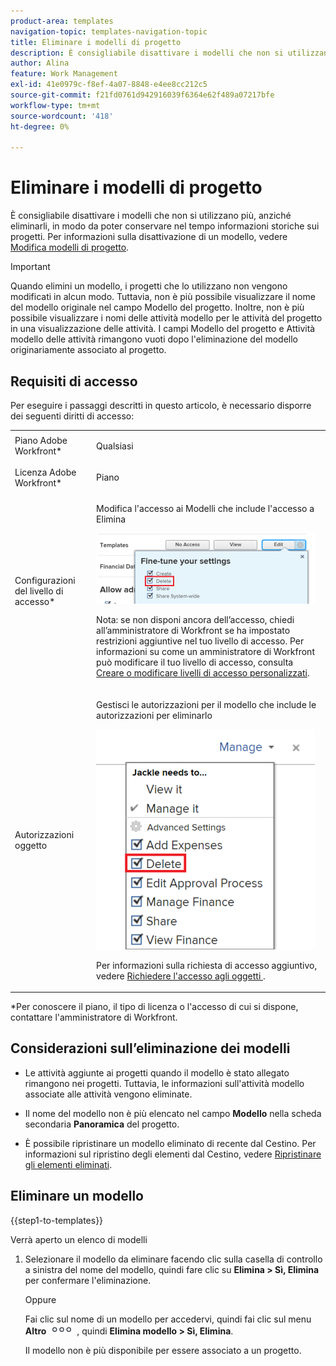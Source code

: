```yaml
---
product-area: templates
navigation-topic: templates-navigation-topic
title: Eliminare i modelli di progetto
description: È consigliabile disattivare i modelli che non si utilizzano più, anziché eliminarli, in modo da poter conservare nel tempo informazioni storiche sui progetti.
author: Alina
feature: Work Management
exl-id: 41e0979c-f8ef-4a07-8848-e4ee8cc212c5
source-git-commit: f21fd0761d942916039f6364e62f489a07217bfe
workflow-type: tm+mt
source-wordcount: '418'
ht-degree: 0%

---
```


# Eliminare i modelli di progetto

È consigliabile disattivare i modelli che non si utilizzano più, anziché eliminarli, in modo da poter conservare nel tempo informazioni storiche sui progetti. Per informazioni sulla disattivazione di un modello, vedere [Modifica modelli di progetto](../../../manage-work/projects/create-and-manage-templates/edit-templates.md).

>[!IMPORTANT]
>
>Quando elimini un modello, i progetti che lo utilizzano non vengono modificati in alcun modo. Tuttavia, non è più possibile visualizzare il nome del modello originale nel campo Modello del progetto. Inoltre, non è più possibile visualizzare i nomi delle attività modello per le attività del progetto in una visualizzazione delle attività. I campi Modello del progetto e Attività modello delle attività rimangono vuoti dopo l&#39;eliminazione del modello originariamente associato al progetto.

## Requisiti di accesso

Per eseguire i passaggi descritti in questo articolo, è necessario disporre dei seguenti diritti di accesso:

<table style="table-layout:auto"> 
 <col> 
 <col> 
 <tbody> 
  <tr> 
   <td role="rowheader">Piano Adobe Workfront*</td> 
   <td> <p>Qualsiasi</p> </td> 
  </tr> 
  <tr> 
   <td role="rowheader">Licenza Adobe Workfront*</td> 
   <td> <p>Piano </p> </td> 
  </tr> 
  <tr> 
   <td role="rowheader">Configurazioni del livello di accesso*</td> 
   <td> <p>Modifica l'accesso ai Modelli che include l'accesso a Elimina</p> <p> <img src="assets/template-access-level-with-advanced-settings-350x113.png" style="width: 350;height: 113;"> </p> <p>Nota: se non disponi ancora dell’accesso, chiedi all’amministratore di Workfront se ha impostato restrizioni aggiuntive nel tuo livello di accesso. Per informazioni su come un amministratore di Workfront può modificare il tuo livello di accesso, consulta <a href="../../../administration-and-setup/add-users/configure-and-grant-access/create-modify-access-levels.md" class="MCXref xref">Creare o modificare livelli di accesso personalizzati</a>.</p> </td> 
  </tr> 
  <tr> 
   <td role="rowheader">Autorizzazioni oggetto</td> 
   <td> <p>Gestisci le autorizzazioni per il modello che include le autorizzazioni per eliminarlo</p> <p> <img src="assets/template-manage-permissions-with-advanced-settings-350x352.png" style="width: 350;height: 352;"> </p> <p>Per informazioni sulla richiesta di accesso aggiuntivo, vedere <a href="../../../workfront-basics/grant-and-request-access-to-objects/request-access.md" class="MCXref xref">Richiedere l'accesso agli oggetti </a>.</p> </td> 
  </tr> 
 </tbody> 
</table>

&#42;Per conoscere il piano, il tipo di licenza o l&#39;accesso di cui si dispone, contattare l&#39;amministratore di Workfront.

## Considerazioni sull’eliminazione dei modelli

* Le attività aggiunte ai progetti quando il modello è stato allegato rimangono nei progetti. Tuttavia, le informazioni sull&#39;attività modello associate alle attività vengono eliminate.
* Il nome del modello non è più elencato nel campo **Modello** nella scheda secondaria **Panoramica** del progetto.

* È possibile ripristinare un modello eliminato di recente dal Cestino. Per informazioni sul ripristino degli elementi dal Cestino, vedere [Ripristinare gli elementi eliminati](../../../administration-and-setup/manage-workfront/manage-deleted-items/restore-deleted-items.md).

## Eliminare un modello

{{step1-to-templates}}

Verrà aperto un elenco di modelli

1. Selezionare il modello da eliminare facendo clic sulla casella di controllo a sinistra del nome del modello, quindi fare clic su **Elimina > Sì, Elimina** per confermare l&#39;eliminazione.

   Oppure

   Fai clic sul nome di un modello per accedervi, quindi fai clic sul menu **Altro** ![Icona Altro](assets/qs-more-icon-on-an-object.png) , quindi **Elimina modello > Sì, Elimina**.

   Il modello non è più disponibile per essere associato a un progetto.
